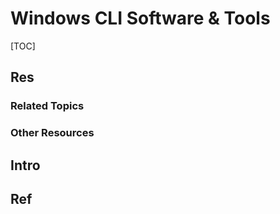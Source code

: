 # Windows CLI Software & Tools

[TOC]



## Res
### Related Topics


### Other Resources



## Intro



## Ref
